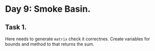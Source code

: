 # Day 9: Smoke Basin.

## Task 1.

Here needs to generate `matrix` check it correctnes. Create variables for bounds and method to that returns the sum.
